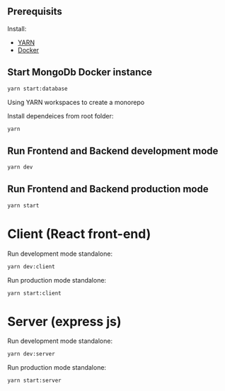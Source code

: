 ## Prerequisits

Install:

- [YARN](https://yarnpkg.com/features/workspaces)
- [Docker](https://docs.docker.com/engine/install/)

## Start MongoDb Docker instance

```bash
yarn start:database
```

Using YARN workspaces to create a monorepo

Install dependeices from root folder:

```bash
yarn
```

## Run Frontend and Backend development mode

```bash
yarn dev
```

## Run Frontend and Backend production mode

```bash
yarn start
```

# Client (React front-end)

Run development mode standalone:

```bash
yarn dev:client
```

Run production mode standalone:

```bash
yarn start:client
```

# Server (express js)

Run development mode standalone:

```bash
yarn dev:server

```

Run production mode standalone:

```bash
yarn start:server
```
